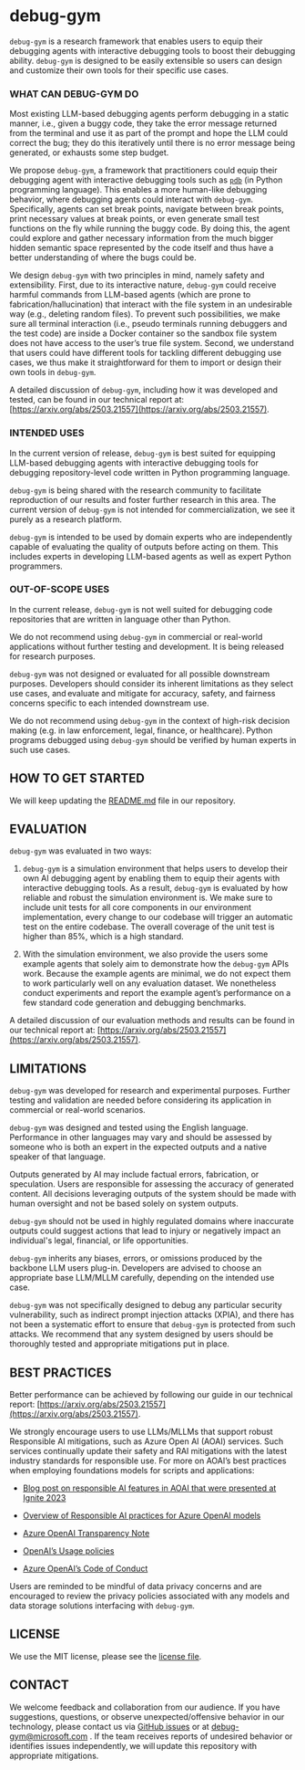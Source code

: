 # debug-gym 

`debug-gym` is a research framework that enables users to equip their debugging agents with interactive debugging tools to boost their debugging ability. `debug-gym` is designed to be easily extensible so users can design and customize their own tools for their specific use cases.  

### WHAT CAN DEBUG-GYM DO 

Most existing LLM-based debugging agents perform debugging in a static manner, i.e., given a buggy code, they take the error message returned from the terminal and use it as part of the prompt and hope the LLM could correct the bug; they do this iteratively until there is no error message being generated, or exhausts some step budget.  

We propose `debug-gym`, a framework that practitioners could equip their debugging agent with interactive debugging tools such as [`pdb`](https://docs.python.org/3/library/pdb.html) (in Python programming language). This enables a more human-like debugging behavior, where debugging agents could interact with `debug-gym`. Specifically, agents can set break points, navigate between break points, print necessary values at break points, or even generate small test functions on the fly while running the buggy code. By doing this, the agent could explore and gather necessary information from the much bigger hidden semantic space represented by the code itself and thus have a better understanding of where the bugs could be.  

We design `debug-gym` with two principles in mind, namely safety and extensibility. First, due to its interactive nature, `debug-gym` could receive harmful commands from LLM-based agents (which are prone to fabrication/hallucination) that interact with the file system in an undesirable way (e.g., deleting random files). To prevent such possibilities, we make sure all terminal interaction (i.e., pseudo terminals running debuggers and the test code) are inside a Docker container so the sandbox file system does not have access to the user’s true file system. Second, we understand that users could have different tools for tackling different debugging use cases, we thus make it straightforward for them to import or design their own tools in `debug-gym`.  

A detailed discussion of `debug-gym`, including how it was developed and tested, can be found in our technical report at: [https://arxiv.org/abs/2503.21557](https://arxiv.org/abs/2503.21557).

### INTENDED USES

In the current version of release, `debug-gym` is best suited for equipping LLM-based debugging agents with interactive debugging tools for debugging repository-level code written in Python programming language. 

`debug-gym` is being shared with the research community to facilitate reproduction of our results and foster further research in this area. The current version of `debug-gym` is not intended for commercialization, we see it purely as a research platform. 

`debug-gym` is intended to be used by domain experts who are independently capable of evaluating the quality of outputs before acting on them. This includes experts in developing LLM-based agents as well as expert Python programmers.  

 

### OUT-OF-SCOPE USES 

In the current release, `debug-gym` is not well suited for debugging code repositories that are written in language other than Python.  

We do not recommend using `debug-gym` in commercial or real-world applications without further testing and development. It is being released for research purposes. 

`debug-gym` was not designed or evaluated for all possible downstream purposes. Developers should consider its inherent limitations as they select use cases, and evaluate and mitigate for accuracy, safety, and fairness concerns specific to each intended downstream use. 

We do not recommend using `debug-gym` in the context of high-risk decision making (e.g. in law enforcement, legal, finance, or healthcare). Python programs debugged using `debug-gym` should be verified by human experts in such use cases.  

 

## HOW TO GET STARTED

We will keep updating the [README.md](https://github.com/microsoft/debug-gym/blob/main/README.md) file in our repository.  
 

## EVALUATION 

`debug-gym` was evaluated in two ways: 

1. `debug-gym` is a simulation environment that helps users to develop their own AI debugging agent by enabling them to equip their agents with interactive debugging tools. As a result, `debug-gym` is evaluated by how reliable and robust the simulation environment is. We make sure to include unit tests for all core components in our environment implementation, every change to our codebase will trigger an automatic test on the entire codebase. The overall coverage of the unit test is higher than 85%, which is a high standard.  

2. With the simulation environment, we also provide the users some example agents that solely aim to demonstrate how the `debug-gym` APIs work. Because the example agents are minimal, we do not expect them to work particularly well on any evaluation dataset. We nonetheless conduct experiments and report the example agent’s performance on a few standard code generation and debugging benchmarks. 

A detailed discussion of our evaluation methods and results can be found in our technical report at: [https://arxiv.org/abs/2503.21557](https://arxiv.org/abs/2503.21557).

 

## LIMITATIONS 

`debug-gym` was developed for research and experimental purposes. Further testing and validation are needed before considering its application in commercial or real-world scenarios. 

`debug-gym` was designed and tested using the English language. Performance in other languages may vary and should be assessed by someone who is both an expert in the expected outputs and a native speaker of that language. 

Outputs generated by AI may include factual errors, fabrication, or speculation. Users are responsible for assessing the accuracy of generated content. All decisions leveraging outputs of the system should be made with human oversight and not be based solely on system outputs. 

`debug-gym` should not be used in highly regulated domains where inaccurate outputs could suggest actions that lead to injury or negatively impact an individual's legal, financial, or life opportunities. 

`debug-gym` inherits any biases, errors, or omissions produced by the backbone LLM users plug-in. Developers are advised to choose an appropriate base LLM/MLLM carefully, depending on the intended use case. 

`debug-gym` was not specifically designed to debug any particular security vulnerability, such as indirect prompt injection attacks (XPIA), and there has not been a systematic effort to ensure that `debug-gym` is protected from such attacks. We recommend that any system designed by users should be thoroughly tested and appropriate mitigations put in place. 

 

## BEST PRACTICES 

Better performance can be achieved by following our guide in our technical report: [https://arxiv.org/abs/2503.21557](https://arxiv.org/abs/2503.21557).  

We strongly encourage users to use LLMs/MLLMs that support robust Responsible AI mitigations, such as Azure Open AI (AOAI) services. Such services continually update their safety and RAI mitigations with the latest industry standards for responsible use. For more on AOAI’s best practices when employing foundations models for scripts and applications: 

- [Blog post on responsible AI features in AOAI that were presented at Ignite 2023](https://techcommunity.microsoft.com/t5/ai-azure-ai-services-blog/announcing-new-ai-safety-amp-responsible-ai-features-in-azure/ba-p/3983686) 

- [Overview of Responsible AI practices for Azure OpenAI models](https://learn.microsoft.com/en-us/legal/cognitive-services/openai/overview) 

- [Azure OpenAI Transparency Note](https://learn.microsoft.com/en-us/legal/cognitive-services/openai/transparency-note) 

- [OpenAI’s Usage policies](https://openai.com/policies/usage-policies) 

- [Azure OpenAI’s Code of Conduct](https://learn.microsoft.com/en-us/legal/cognitive-services/openai/code-of-conduct) 

Users are reminded to be mindful of data privacy concerns and are encouraged to review the privacy policies associated with any models and data storage solutions interfacing with `debug-gym`.

 
## LICENSE 

We use the MIT license, please see the [license file](https://github.com/microsoft/debug-gym/blob/main/LICENSE).  


## CONTACT 

We welcome feedback and collaboration from our audience. If you have suggestions, questions, or observe unexpected/offensive behavior in our technology, please contact us via [GitHub issues](https://github.com/microsoft/debug-gym/issues) or at debug-gym@microsoft.com . If the team receives reports of undesired behavior or identifies issues independently, we will update this repository with appropriate mitigations. 

 